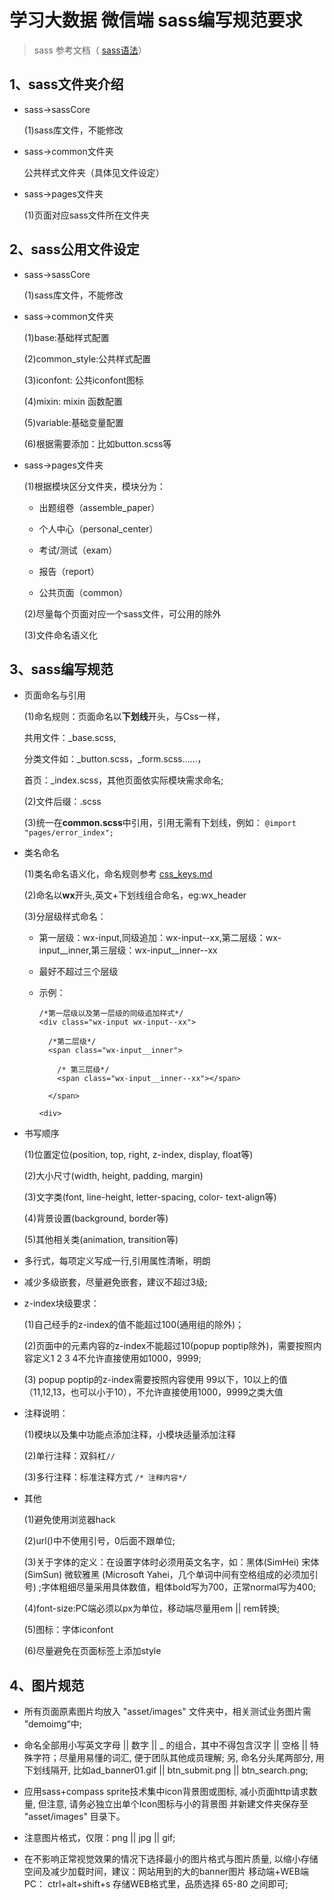 # 学习大数据 微信端 sass编写规范要求
> sass 参考文档（ [sass语法](https://www.w3cplus.com/sassguide/syntax.html)）
## 1、sass文件夹介绍

- sass->sassCore

  (1)sass库文件，不能修改

- sass->common文件夹

  公共样式文件夹（具体见文件设定）
  
- sass->pages文件夹

  (1)页面对应sass文件所在文件夹
  

## 2、sass公用文件设定

- sass->sassCore

  (1)sass库文件，不能修改

- sass->common文件夹

  (1)base:基础样式配置
  
  (2)common_style:公共样式配置
  
  (3)iconfont: 公共iconfont图标
  
  (4)mixin: mixin 函数配置
  
  (5)variable:基础变量配置
  
  (6)根据需要添加：比如button.scss等
  
- sass->pages文件夹

  (1)根据模块区分文件夹，模块分为：
  
    - 出题组卷（assemble_paper）
    
    - 个人中心（personal_center）
    
    - 考试/测试（exam）
    
    - 报告（report）
    
    - 公共页面（common）
    

  (2)尽量每个页面对应一个sass文件，可公用的除外
  
  (3)文件命名语义化
  

## 3、sass编写规范

- 页面命名与引用
 
  (1)命名规则：页面命名以**下划线**开头，与Css一样，  
  
  共用文件：_base.scss,   
  
  分类文件如：_button.scss，_form.scss……， 
   
  首页：_index.scss，其他页面依实际模块需求命名;
  
  (2)文件后缀：.scss
  
  (3)统一在**common.scss**中引用，引用无需有下划线，例如：
  `@import "pages/error_index";`
  
- 类名命名

  (1)类名命名语义化，命名规则参考 [css_keys.md](cssKeys.md)
  
  (2)命名以**wx**开头,英文+下划线组合命名，eg:wx_header
  
  (3)分层级样式命名：
  
    - 第一层级：wx-input,同级追加：wx-input--xx,第二层级：wx-input__inner,第三层级：wx-input__inner--xx
  
    - 最好不超过三个层级
    
    - 示例：
 
      ```
      /*第一层级以及第一层级的同级追加样式*/
      <div class="wx-input wx-input--xx">
      
        /*第二层级*/
        <span class="wx-input__inner">
        
          /* 第三层级*/
          <span class="wx-input__inner--xx"></span>
          
        </span>
        
      <div>
      
      ```
  
  
- 书写顺序

  (1)位置定位(position, top, right, z-index, display, float等) 
   
  (2)大小尺寸(width, height, padding, margin) 
   
  (3)文字类(font, line-height, letter-spacing, color- text-align等)
  
  (4)背景设置(background, border等)
  
  (5)其他相关类(animation, transition等)
   
  
- 多行式，每项定义写成一行,引用属性清晰，明朗

- 减少多级嵌套，尽量避免嵌套，建议不超过3级;

- z-index块级要求：
  
  (1)自己经手的z-index的值不能超过100(通用组的除外)；
  
  (2)页面中的元素内容的z-index不能超过10(popup poptip除外)，需要按照内容定义1 2 3 4不允许直接使用如1000，9999;
  
  (3) popup poptip的z-index需要按照内容使用 99以下，10以上的值（11,12,13，也可以小于10），不允许直接使用1000，9999之类大值
 
- 注释说明：

  (1)模块以及集中功能点添加注释，小模块适量添加注释 
  
  (2)单行注释：双斜杠`//`
  
  (3)多行注释：标准注释方式 `/* 注释内容*/`
  
- 其他

  (1)避免使用浏览器hack
  
  (2)url()中不使用引号，0后面不跟单位;
  
  (3)关于字体的定义：在设置字体时必须用英文名字，如：黑体(SimHei) 宋体(SimSun) 微软雅黑 (Microsoft Yahei，几个单词中间有空格组成的必须加引号) ;字体粗细尽量采用具体数值，粗体bold写为700，正常normal写为400;

  (4)font-size:PC端必须以px为单位，移动端尽量用em || rem转换;
  
  (5)图标：字体iconfont
  
  (6)尽量避免在页面标签上添加style
  
## 4、图片规范

  - 所有页面原素图片均放入 "asset/images" 文件夹中，相关测试业务图片需 ”demoimg“中;
  
  - 命名全部用小写英文字母 || 数字 || _ 的组合，其中不得包含汉字 || 空格 || 特殊字符；尽量用易懂的词汇, 便于团队其他成员理解; 另, 命名分头尾两部分, 用下划线隔开, 比如ad_banner01.gif || btn_submit.png || btn_search.png;

  - 应用sass+compass sprite技术集中icon背景图或图标, 减小页面http请求数量, 但注意, 请务必独立出单个Icon图标与小的背景图 并新建文件夹保存至 "asset/images" 目录下。

  - 注意图片格式，仅限：png || jpg || gif;
  
  - 在不影响正常视觉效果的情况下选择最小的图片格式与图片质量, 以缩小存储空间及减少加载时间，建议：网站用到的大的banner图片 移动端+WEB端  PC： ctrl+alt+shift+s 存储WEB格式里，品质选择 65-80 之间即可;
